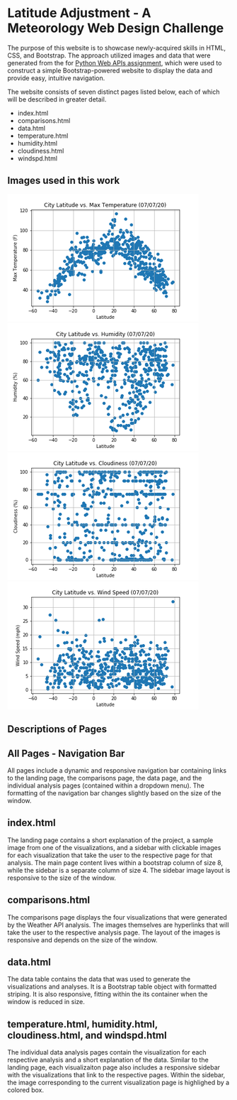 # Latitude Adjustment - A Meteorology Web Design Challenge

The purpose of this website is to showcase newly-acquired skills in HTML, CSS, and Bootstrap. The approach utilized images and data that were generated from the for [Python Web APIs assignment](https://github.com/jgabunilas/python-api-challenge), which were used to construct a simple Bootstrap-powered website to display the data and provide easy, intuitive navigation.

The website consists of seven distinct pages listed below, each of which will be described in greater detail.

* index.html
* comparisons.html
* data.html
* temperature.html
* humidity.html
* cloudiness.html
* windspd.html

## Images used in this work

![Image](/WebVisualizations/images/Fig1_Lat_v_Temp.png)
![Image](/WebVisualizations/images/Fig2_Lat_v_Hum.png)
![Image](/WebVisualizations/images/Fig3_Lat_v_Cloud.png)
![Image](/WebVisualizations/images/Fig4_Lat_v_Wind.png)

## Descriptions of Pages

## All Pages - Navigation Bar

All pages include a dynamic and responsive navigation bar containing links to the landing page, the comparisons page, the data page, and the individual analysis pages (contained within a dropdown menu). The formatting of the navigation bar changes slightly based on the size of the window.

## index.html

The landing page contains a short explanation of the project, a sample image from one of the visualizations, and a sidebar with clickable images for each visualization that take the user to the respective page for that analysis. The main page content lives within a bootstrap column of size 8, while the sidebar is a separate column of size 4. The sidebar image layout is responsive to the size of the window.

## comparisons.html

The comparisons page displays the four visualizations that were generated by the Weather API analysis. The images themselves are hyperlinks that will take the user to the respective analysis page. The layout of the images is responsive and depends on the size of the window.

## data.html

The data table contains the data that was used to generate the visualizations and analyses. It is a Bootstrap table object with formatted striping. It is also responsive, fitting within the its container when the window is reduced in size.

 ## temperature.html, humidity.html, cloudiness.html, and windspd.html

 The individual data analysis pages contain the visualization for each respective analysis and a short explanation of the data. Similar to the landing page, each visualizaiton page also includes a responsive sidebar with the visualizations that link to the respective pages. Within the sidebar, the image corresponding to the current visualization page is highlighed by a colored box.